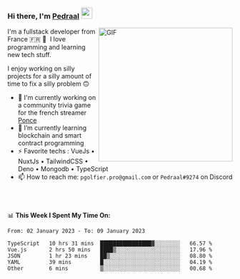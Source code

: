 ### Hi there, I'm <a href="https://pedraal.dev" target="_blank">Pedraal</a> <img src="https://media.giphy.com/media/hvRJCLFzcasrR4ia7z/giphy.gif" width="25px">
<img align="right" alt="GIF" src="https://pedraal.dev/avatar.png" width="300" height="300" />

I'm a fullstack developer from France 🇫🇷 🥖 &nbsp;I love programming and learning new
tech stuff.

I enjoy working on silly projects for a silly amount of time to fix a silly problem 🙃

- 🔭  I'm currently working on a community trivia game for the french streamer <a href="https://twitch.tv/ponce" target="_blank">Ponce</a>
- 🌱 I’m currently learning blockchain and smart contract programming
- ⚡ Favorite techs : VueJs &bull; NuxtJs &bull; TailwindCSS &bull; Deno &bull; Mongodb &bull; TypeScript
- 📫 How to reach me: `pgolfier.pro@gmail.com` or `Pedraal#9274` on Discord

<br>
<br>

📊 **This Week I Spent My Time On:**
<!--START_SECTION:waka-->

```text
From: 02 January 2023 - To: 09 January 2023

TypeScript   10 hrs 31 mins  ████████████████▓░░░░░░░░   66.57 %
Vue.js       2 hrs 50 mins   ████▒░░░░░░░░░░░░░░░░░░░░   17.96 %
JSON         1 hr 23 mins    ██▒░░░░░░░░░░░░░░░░░░░░░░   08.80 %
YAML         39 mins         █░░░░░░░░░░░░░░░░░░░░░░░░   04.19 %
Other        6 mins          ▒░░░░░░░░░░░░░░░░░░░░░░░░   00.68 %
```

<!--END_SECTION:waka-->
